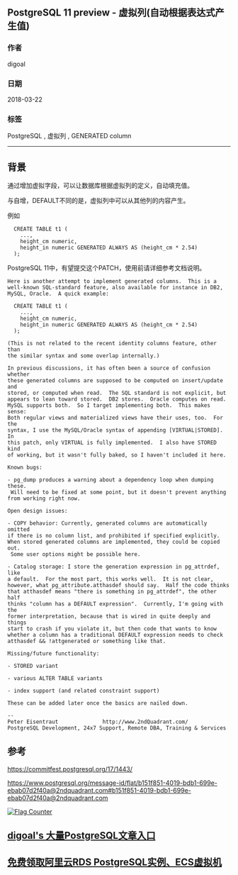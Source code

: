 ## PostgreSQL 11 preview - 虚拟列(自动根据表达式产生值)  
          
### 作者          
digoal          
          
### 日期          
2018-03-22          
          
### 标签          
PostgreSQL , 虚拟列 , GENERATED column     
          
----          
          
## 背景        
通过增加虚拟字段，可以让数据库根据虚拟列的定义，自动填充值。  
  
与自增，DEFAULT不同的是，虚拟列中可以从其他列的内容产生。  
  
例如  
  
```  
  CREATE TABLE t1 (  
    ...,  
    height_cm numeric,  
    height_in numeric GENERATED ALWAYS AS (height_cm * 2.54)  
  );  
```  
  
PostgreSQL 11中，有望提交这个PATCH，使用前请详细参考文档说明。     
  
```  
Here is another attempt to implement generated columns.  This is a  
well-known SQL-standard feature, also available for instance in DB2,  
MySQL, Oracle.  A quick example:  
  
  CREATE TABLE t1 (  
    ...,  
    height_cm numeric,  
    height_in numeric GENERATED ALWAYS AS (height_cm * 2.54)  
  );  
  
(This is not related to the recent identity columns feature, other than  
the similar syntax and some overlap internally.)  
  
In previous discussions, it has often been a source of confusion whether  
these generated columns are supposed to be computed on insert/update and  
stored, or computed when read.  The SQL standard is not explicit, but  
appears to lean toward stored.  DB2 stores.  Oracle computes on read.  
MySQL supports both.  So I target implementing both.  This makes sense:  
Both regular views and materialized views have their uses, too.  For the  
syntax, I use the MySQL/Oracle syntax of appending [VIRTUAL|STORED].  In  
this patch, only VIRTUAL is fully implemented.  I also have STORED kind  
of working, but it wasn't fully baked, so I haven't included it here.  
  
Known bugs:  
  
- pg_dump produces a warning about a dependency loop when dumping these.  
 Will need to be fixed at some point, but it doesn't prevent anything  
from working right now.  
  
Open design issues:  
  
- COPY behavior: Currently, generated columns are automatically omitted  
if there is no column list, and prohibited if specified explicitly.  
When stored generated columns are implemented, they could be copied out.  
 Some user options might be possible here.  
  
- Catalog storage: I store the generation expression in pg_attrdef, like  
a default.  For the most part, this works well.  It is not clear,  
however, what pg_attribute.atthasdef should say.  Half the code thinks  
that atthasdef means "there is something in pg_attrdef", the other half  
thinks "column has a DEFAULT expression".  Currently, I'm going with the  
former interpretation, because that is wired in quite deeply and things  
start to crash if you violate it, but then code that wants to know  
whether a column has a traditional DEFAULT expression needs to check  
atthasdef && !attgenerated or something like that.  
  
Missing/future functionality:  
  
- STORED variant  
  
- various ALTER TABLE variants  
  
- index support (and related constraint support)  
  
These can be added later once the basics are nailed down.  
  
--   
Peter Eisentraut              http://www.2ndQuadrant.com/  
PostgreSQL Development, 24x7 Support, Remote DBA, Training & Services  
```  
  
  
    
    
## 参考    
https://commitfest.postgresql.org/17/1443/  
  
  
https://www.postgresql.org/message-id/flat/b151f851-4019-bdb1-699e-ebab07d2f40a@2ndquadrant.com#b151f851-4019-bdb1-699e-ebab07d2f40a@2ndquadrant.com  
  
<a rel="nofollow" href="http://info.flagcounter.com/h9V1"  ><img src="http://s03.flagcounter.com/count/h9V1/bg_FFFFFF/txt_000000/border_CCCCCC/columns_2/maxflags_12/viewers_0/labels_0/pageviews_0/flags_0/"  alt="Flag Counter"  border="0"  ></a>  
  
  
  
  
  
  
## [digoal's 大量PostgreSQL文章入口](https://github.com/digoal/blog/blob/master/README.md "22709685feb7cab07d30f30387f0a9ae")
  
  
## [免费领取阿里云RDS PostgreSQL实例、ECS虚拟机](https://free.aliyun.com/ "57258f76c37864c6e6d23383d05714ea")
  
